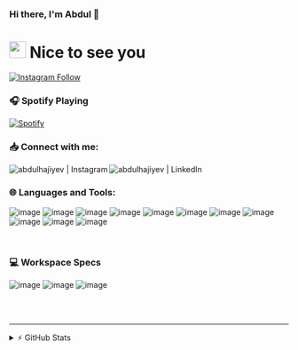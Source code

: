 ### Hi there, I'm Abdul 👋
<h1><img src="https://emojis.slackmojis.com/emojis/images/1531849430/4246/blob-sunglasses.gif?1531849430" width="30"/> Nice to see you</h1>

[![Instagram Follow](https://img.shields.io/badge/Instagram-E4405F?style=for-the-badge&logo=instagram&logoColor=white)][instagram]


### 🎧 Spotify Playing
[![Spotify](https://spotifnow.vercel.app/api/spotify)](https://open.spotify.com/user/7nlznwn7jdekvjkzzkp9m4nsy)

### 📥 Connect with me:

[<img align="left" alt="abdulhajiyev | Instagram" src="https://img.shields.io/badge/Instagram-E4405F?style=for-the-badge&logo=instagram&logoColor=white" />][instagram]
[<img align="left" alt="abdulhajiyev | LinkedIn" src="https://img.shields.io/badge/LinkedIn-0077B5?style=for-the-badge&logo=linkedin&logoColor=white" />][linkedin]

<br />

### 🌐 Languages and Tools:
![image](https://img.shields.io/badge/C%23-239120?style=for-the-badge&logo=c-sharp&logoColor=white)
![image](https://img.shields.io/badge/.NET-5C2D91?style=for-the-badge&logo=dot-net&logoColor=white)
![image](https://img.shields.io/badge/Python-3776AB?style=for-the-badge&logo=python&logoColor=white)
![image](https://img.shields.io/badge/NuGet-004880?style=for-the-badge&logo=nuget&logoColor=white)
![image](https://img.shields.io/badge/JetBrains%20Rider-000000?style=for-the-badge&logo=JetBrains&logoColor=white)
![image](https://img.shields.io/badge/Visual_Studio_Code-0078D4?style=for-the-badge&logo=visual%20studio%20code&logoColor=white)
![image](https://img.shields.io/badge/Visual_Studio_2020-5C2D91?style=for-the-badge&logo=visual%20studio&logoColor=white)
![image](https://img.shields.io/badge/GitHub-100000?style=for-the-badge&logo=github&logoColor=white)
![image](https://img.shields.io/badge/Blender%20Octane%20Edition-F5792A?style=for-the-badge&logo=Blender&logoColor=white)
![image](https://img.shields.io/badge/Adobe%20After%20Effects-9999FF?style=for-the-badge&logo=Adobe%20After%20Effects&logoColor=white)
![image](https://img.shields.io/badge/Adobe%20Photoshop-31A8FF?style=for-the-badge&logo=Adobe%20Photoshop&logoColor=black)

<br />

### 💻 Workspace Specs
![image](https://img.shields.io/badge/Windows-MSI_GE66%20Raider-0078D6?style=for-the-badge&logo=windows&logoColor=white)
![image](https://img.shields.io/badge/Intel-Core_i7_10750H-0071C5?style=for-the-badge&logo=intel&logoColor=white)
![image](https://img.shields.io/badge/NVIDIA-RTX%202070%20Super-76B900?style=for-the-badge&logo=nvidia&logoColor=white)

<br />
<br />

---

<details><summary>⚡ GitHub Stats
</summary>

![Abdul Hajiyev's GitHub Stats](https://github-readme-stats-hajiyev.vercel.app/api?username=abdulhajiyev&show_icons=true&hide_border=true&theme=dracula)

</details>

[instagram]: https://instagram.com/abdulhajiyev
[linkedin]: https://linkedin.com/in/abdulhajiyev
